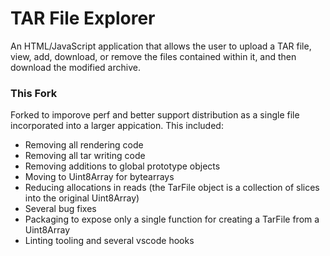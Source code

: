 TAR File Explorer
=================

An HTML/JavaScript application that allows the user to upload a TAR file, view, add, download, or remove the files contained within it, and then download the modified archive.

### This Fork

Forked to imporove perf and better support distribution as a single file incorporated into a larger appication. This included:
- Removing all rendering code
- Removing all tar writing code
- Removing additions to global prototype objects
- Moving to Uint8Array for bytearrays
- Reducing allocations in reads (the TarFile object is a collection of slices into the original Uint8Array)
- Several bug fixes
- Packaging to expose only a single function for creating a TarFile from a Uint8Array
- Linting tooling and several vscode hooks
